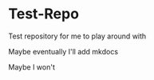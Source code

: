 # Test-Repo

Test repository for me to play around with

Maybe eventually I'll add mkdocs

Maybe I won't

